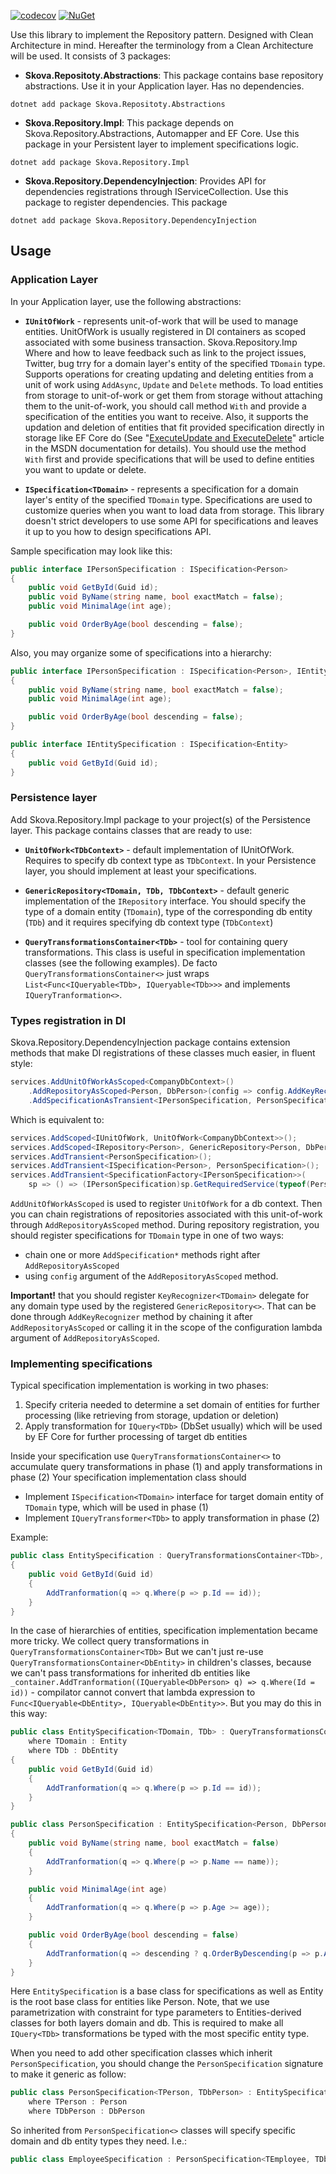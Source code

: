 [![codecov](https://codecov.io/gh/sk0va/sk0va.Repository/graph/badge.svg?token=TDHXGUH5NZ)](https://codecov.io/gh/sk0va/sk0va.Repository) [![NuGet](http://img.shields.io/nuget/vpre/Skova.Repository.Abstractions.svg?label=NuGet)](https://www.nuget.org/packages/Skova.Repository.Abstractions/)

Use this library to implement the Repository pattern. Designed with Clean Architecture in mind. Hereafter the terminology from a Clean Architecture will be used.
It consists of 3 packages:

- **Skova.Repositoty.Abstractions**: This package contains base repository abstractions. Use it in your Application layer. Has no dependencies.
```
dotnet add package Skova.Repositoty.Abstractions
```

- **Skova.Repository.Impl**: This package depends on Skova.Repository.Abstractions, Automapper and EF Core. Use this package in your Persistent layer to implement specifications logic.
```
dotnet add package Skova.Repository.Impl
```

- **Skova.Repository.DependencyInjection**: Provides API for dependencies registrations through IServiceCollection. Use this package to register dependencies. This package 
```cli
dotnet add package Skova.Repository.DependencyInjection
```

## Usage

### Application Layer
In your Application layer, use the following abstractions:

- **`IUnitOfWork`** - represents unit-of-work that will be used to manage entities. UnitOfWork is usually registered in DI containers as scoped associated with some business transaction. Skova.Repository.Imp
Where and how to leave feedback such as link to the project issues, Twitter, bug trry for a domain layer's entity of the specified `TDomain` type. Supports operations for creating updating and deleting entities from a unit of work using `AddAsync`, `Update` and `Delete` methods. To load entities from storage to unit-of-work or get them from storage without attaching them to the unit-of-work, you should call method `With` and provide a specification of the entities you want to receive. Also, it supports the updation and deletion of entities that fit provided specification directly in storage like EF Core do (See "[ExecuteUpdate and ExecuteDelete](https://learn.microsoft.com/en-us/ef/core/saving/execute-insert-update-delete)" article in the MSDN documentation for details). You should use the method `With` first and provide specifications that will be used to define entities you want to update or delete.

- **`ISpecification<TDomain>`** - represents a specification for a domain layer's entity of the specified `TDomain` type. Specifications are used to customize queries when you want to load data from storage. This library doesn't strict developers to use some API for specifications and leaves it up to you how to design specifications API.

Sample specification may look like this:
```csharp
public interface IPersonSpecification : ISpecification<Person>
{
    public void GetById(Guid id);
    public void ByName(string name, bool exactMatch = false);
    public void MinimalAge(int age);

    public void OrderByAge(bool descending = false);
}
```

Also, you may organize some of specifications into a hierarchy:

```csharp
public interface IPersonSpecification : ISpecification<Person>, IEntitySpecification
{
    public void ByName(string name, bool exactMatch = false);
    public void MinimalAge(int age);

    public void OrderByAge(bool descending = false);
}

public interface IEntitySpecification : ISpecification<Entity>
{
    public void GetById(Guid id);
}
```

### Persistence layer
Add Skova.Repository.Impl package to your project(s) of the Persistence layer. This package contains classes that are ready to use:

- **`UnitOfWork<TDbContext>`** - default implementation of IUnitOfWork. Requires to specify db context type as `TDbContext`.
In your Persistence layer, you should implement at least your specifications.

- **`GenericRepository<TDomain, TDb, TDbContext>`** - default generic implementation of the `IRepository` interface. You should specify the type of a domain entity (`TDomain`), type of the corresponding db entity (`TDb`) and it requires specifying db context type (`TDbContext`)

- **`QueryTransformationsContainer<TDb>`** - tool for containing query transformations. This class is useful in specification implementation classes (see the following examples). De facto `QueryTransformationsContainer<>` just wraps `List<Func<IQueryable<TDb>, IQueryable<TDb>>>` and implements `IQueryTranformation<>`.

### Types registration in DI
Skova.Repository.DependencyInjection package contains extension methods that make DI registrations of these classes much easier, in fluent style:

```csharp
services.AddUnitOfWorkAsScoped<CompanyDbContext>()
    .AddRepositoryAsScoped<Person, DbPerson>(config => config.AddKeyRecognizer(p => new object[] { p.Id }))
    .AddSpecificationAsTransient<IPersonSpecification, PersonSpecification>();
```

Which is equivalent to:

```csharp
services.AddScoped<IUnitOfWork, UnitOfWork<CompanyDbContext>>();
services.AddScoped<IRepository<Person>, GenericRepository<Person, DbPerson, CompanyDbContext>>();
services.AddTransient<PersonSpecification>();
services.AddTransient<ISpecification<Person>, PersonSpecification>();
services.AddTransient<SpecificationFactory<IPersonSpecification>>(
    sp => () => (IPersonSpecification)sp.GetRequiredService(typeof(PersonSpecification)));
```

`AddUnitOfWorkAsScoped` is used to register `UnitOfWork` for a db context. Then you can chain registrations of repositories associated with this unit-of-work through `AddRepositoryAsScoped` method. During repository registration, you should register specifications for `TDomain` type in one of two ways:

- chain one or more `AddSpecification*` methods right after `AddRepositoryAsScoped`
- using `config` argument of the `AddRepositoryAsScoped` method.

**Important!** that you should register `KeyRecognizer<TDomain>` delegate for any domain type used by the registered `GenericRepository<>`. That can be done through `AddKeyRecognizer` method by chaining it after `AddRepositoryAsScoped` or calling it in the scope of the configuration lambda argument of `AddRepositoryAsScoped`.

### Implementing specifications

Typical specification implementation is working in two phases:

1. Specify criteria needed to determine a set domain of entities for further processing (like retrieving from storage, updation or deletion)
2. Apply transformation for `IQuery<TDb>` (DbSet usually) which will be used by EF Core for further processing of target db entities

Inside your specification use `QueryTransformationsContainer<>` to accumulate query transformations in phase (1) and apply transformations in phase (2)
Your specification implementation class should

- Implement `ISpecification<TDomain>` interface for target domain entity of `TDomain` type, which will be used in phase (1)
- Implement `IQueryTransformer<TDb>` to apply transformation in phase (2)

Example:
```csharp
public class EntitySpecification : QueryTransformationsContainer<TDb>, IEntitySpecification
{
    public void GetById(Guid id)
    {
        AddTranformation(q => q.Where(p => p.Id == id));
    }
}
```

In the case of hierarchies of entities, specification implementation became more tricky. We collect query transformations in `QueryTransformationsContainer<TDb>` But we can't just re-use `QueryTransformationsContainer<DbEntity>` in children's classes, because we can't pass transformations for inherited db entities like `_container.AddTranformation((IQueryable<DbPerson> q) => q.Where(Id = id))` - compilator cannot convert that lambda expression to `Func<IQueryable<DbEntity>, IQueryable<DbEntity>>`. But you may do this in this way:

```csharp
public class EntitySpecification<TDomain, TDb> : QueryTransformationsContainer<TDb>, IEntitySpecification
    where TDomain : Entity
    where TDb : DbEntity
{
    public void GetById(Guid id)
    {
        AddTranformation(q => q.Where(p => p.Id == id));
    }
}

public class PersonSpecification : EntitySpecification<Person, DbPerson>, IPersonSpecification
{
    public void ByName(string name, bool exactMatch = false)
    {
        AddTranformation(q => q.Where(p => p.Name == name));
    }

    public void MinimalAge(int age)
    {
        AddTranformation(q => q.Where(p => p.Age >= age));
    }

    public void OrderByAge(bool descending = false)
    {
        AddTranformation(q => descending ? q.OrderByDescending(p => p.Age) : q.OrderBy(p => p.Age));
    }
}
```

Here `EntitySpecification` is a base class for specifications as well as Entity is the root base class for entities like Person. Note, that we use parametrization with constraint for type parameters to Entities-derived classes for both layers domain and db. This is required to make all `IQuery<TDb>` transformations be typed with the most specific entity type.

When you need to add other specification classes which inherit `PersonSpecification`, you should change the `PersonSpecification` signature to make it generic as follow:

```csharp
public class PersonSpecification<TPerson, TDbPerson> : EntitySpecification<TPerson, TDbPerson>, IPersonSpecification
    where TPerson : Person    
    where TDbPerson : DbPerson
```

So inherited from `PersonSpecification<>` classes will specify specific domain and db entity types they need. I.e.:

```csharp
public class EmployeeSpecification : PersonSpecification<TEmployee, TDbEmployee>, IEmployeeSpecification
```

